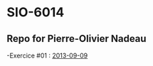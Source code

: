 SIO-6014
====================

Repo for Pierre-Olivier Nadeau
---------------------

-Exercice #01 : [2013-09-09](https://github.com/EachOnSet/SIO6014_Exercices/tree/master/ex_01)
